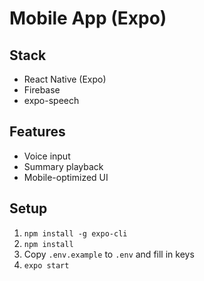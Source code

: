 # Mobile App (Expo)

## Stack
- React Native (Expo)
- Firebase
- expo-speech

## Features
- Voice input
- Summary playback
- Mobile-optimized UI

## Setup
1. `npm install -g expo-cli`
2. `npm install`
3. Copy `.env.example` to `.env` and fill in keys
4. `expo start` 